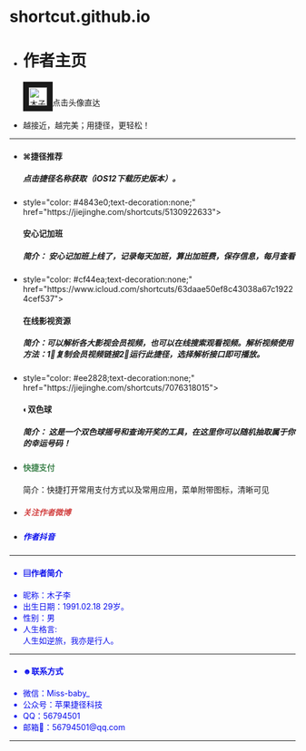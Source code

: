 # shortcut.github.io

<html>


<body>

<div class="container rounded">

<ul class="list-group">
  <li class="list-group-item"><h1>作者主页</h1><p>
<a href="https://jiejinghe.com/users/6563404841">
<img  border="10" src="https://i.loli.net/2019/06/27/5d14b5b33217297297.jpeg" alt="木子李" width="32" height="32"></a>点击头像直达</p></li>
  <li class="list-group-item">越接近，越完美；用捷径，更轻松！</li></ul>
<hr>
<ul class="list-group">  <li class="list-group-item"><h4>

⌘捷径推荐</h4><h5>点击捷径名称获取（iOS12下载历史版本）。</h5>
 <li class="list-group-item">
style="color: #4843e0;text-decoration:none;" href="https://jiejinghe.com/shortcuts/5130922633"><h4> 安心记加班</h4></ a>
<h5>简介： 安心记加班上线了，记录每天加班，算出加班费，保存信息，每月查看</h5>
<li class="list-group-item">
style="color: #cf44ea;text-decoration:none;" href="https://www.icloud.com/shortcuts/63daae50ef8c43038a67c19224cef537"><h4> 在线影视资源</h4>
<h5>简介：‍可‍以‍解析‍各大影视会员视频‍，也可以在线搜索观看视频。解析视频使用方法：1⃣️复制会员视频链接2⃣️运行此捷径，选择解析接口即可播放。</h5>

<li class="list-group-item">
style="color: #ee2828;text-decoration:none;" href="https://jiejinghe.com/shortcuts/7076318015"><h4> ◐双色球</h4>
<h5>简介： 这是一个双色球摇号和查询开奖的工具，在这里你可以随机抽取属于你的幸运号码！</h5>
<li class="list-group-item">
</ a><a style="color: #3f844e;text-decoration:none;" href="https://jiejinghe.com/shortcuts/3548598087"><h4> 快捷支付</h4></ a>
<a <h5>简介：‍快捷‍打开‍常用‍支付‍方式‍以及‍常用‍应用，‍菜单‍附带‍图标，‍‍清晰‍可见</h5></ a>
</li>
  <li class="list-group-item">
<a style="color: #d23f3f;text-decoration:none;" href="https://weibo.com/u/5090561214"><h5> 关注作者微博 </h5></ a> </li>
  <li class="list-group-item">
</ a><a style="color: #080ced;text-decoration:none;" href="https://www.iesdouyin.com/share/user/93853200610?u_code=14cmha85d&utm_campaign=client_share&app=aweme&utm_medium=ios&tt_from=copy&utm_source=copy"><h5> 作者抖音 </h5></ a></li></ul>
</ul> <hr>
<ul class="list-group">
  <li class="list-group-item"><h4>
<i class="❖"></i> ▤作者简介</h4></li>
  <li class="list-group-item">
昵称：木子李
</li>
  <li class="list-group-item">
出生日期：1991.02.18 29岁。</li>
  <li class="list-group-item">
  性别：男</li>
  <li class="list-group-item">
人生格言:
<div class="table-responsive">
<tr><th> 人生如逆旅，我亦是行人。 </th>

</tr>
</table></div>
</li>
</ul>
<hr>

<ul class="list-group">  <li class="list-group-item"><h4></i> ☻联系方式</h4></li>
  <li class="list-group-item">
微信：Miss-baby_ </li>
 <li class="list-group-item">
公众号：苹果捷径科技</li>
  <li class="list-group-item">
QQ：56794501</li>
  <li class="list-group-item">
邮箱📮：56794501@qq.com </li>
</tr>
</table></div>
</li>
</ul>
<hr>

</div>

</body>
</html>
